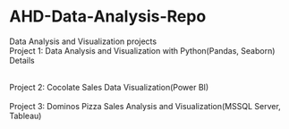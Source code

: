 # AHD-Data-Analysis-Repo
Data Analysis and Visualization projects
<br>
Project 1: Data Analysis and Visualization with Python(Pandas, Seaborn)
</br>
Details

<br>
Project 2: Cocolate Sales Data Visualization(Power BI)
</br>

<br>
Project 3: Dominos Pizza Sales Analysis and Visualization(MSSQL Server, Tableau)
</br>